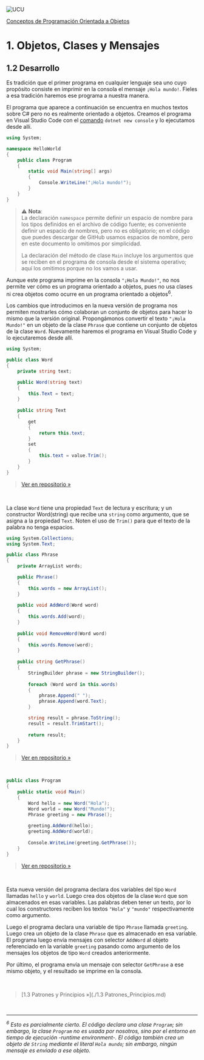 ![UCU](../../Assets/logo-ucu.png)

[Conceptos de Programación Orientada a Objetos](../../)


# 1. Objetos, Clases y Mensajes

## 1.2 Desarrollo

Es tradición que el primer programa en cualquier lenguaje sea uno cuyo propósito consiste en imprimir en la consola el mensaje `¡Hola mundo!`. Fieles a esa tradición haremos ese programa a nuestra manera.

El programa que aparece a continuación se encuentra en muchos textos sobre C# pero no es realmente orientado a objetos. Creamos el programa en Visual Studio Code con el [comando](https://github.com/ucudal/PII_Comandos) `dotnet new console` y lo ejecutamos desde allí.

```c#
using System;

namespace HelloWorld 
{
    public class Program
    {
        static void Main(string[] args)
        {
            Console.WriteLine("¡Hola mundo!"); 
        }
    }
}
```

> ⚠️  **Nota**: <br/>La declaración `namespace` permite definir un espacio de nombre para los tipos definidos en el archivo de código fuente; es conveniente definir un espacio de nombres, pero no es obligatorio; en el código que puedes descargar de GitHub usamos espacios de nombre, pero en este documento lo omitimos por simplicidad.
> 
>La declaración del método de clase `Main` incluye los argumentos que se reciben en el programa de consola desde el sistema operativo; aquí los omitimos porque no los vamos a usar.

Aunque este programa imprime en la consola `"¡Hola Mundo!"`, no nos permite ver cómo es un programa orientado a objetos, pues no usa clases ni crea objetos como ocurre en un programa orientado a objetos<sup>6</sup>.

Los cambios que introducimos en la nueva versión de programa nos permiten mostrarles cómo colaboran un conjunto de objetos para hacer lo mismo que la versión original. Propongámonos convertir el texto `"¡Hola Mundo!"` en un objeto de la clase `Phrase` que contiene un conjunto de objetos de la clase `Word`.
Nuevamente haremos el programa en Visual Studio Code y lo ejecutaremos desde allí.

```c#
using System;

public class Word
{
    private string text;

    public Word(string text)
    {
        this.Text = text; 
    }
    
    public string Text
    {
        get
        {
            return this.text;
        }
        set
        {
            this.text = value.Trim();
        }
    }
}
```
> [Ver en repositorio »](https://github.com/ucudal/PII_WordsPhrases_v1/blob/master/src/Library/Word.cs)

<br>

La clase `Word` tiene una propiedad `Text` de lectura y escritura; y un constructor Word(string) que recibe una `string` como argumento, que se asigna a la propiedad `Text`. Noten el uso de `Trim()` para que el texto de la palabra no tenga espacios.

```c#
using System.Collections;
using System.Text;

public class Phrase
{
    private ArrayList words;

    public Phrase()
    {
        this.words = new ArrayList(); 
    }
    
    public void AddWord(Word word)
    {
        this.words.Add(word); 
    }
    
    public void RemoveWord(Word word)
    {
        this.words.Remove(word); 
    }
    
    public string GetPhrase()
    {
        StringBuilder phrase = new StringBuilder();
        
        foreach (Word word in this.words) 
        {
            phrase.Append(" ");
            phrase.Append(word.Text); 
        }

        string result = phrase.ToString();
        result = result.TrimStart();
        
        return result;
    }
}
```

> [Ver en repositorio »](https://github.com/ucudal/PII_WordsPhrases_v1/blob/master/src/Library/Phrase.cs)

<br>

```c#
public class Program
{
    public static void Main()
    {
        Word hello = new Word("Hola");
        Word world = new Word("Mundo!");
        Phrase greeting = new Phrase(); 
        
        greeting.AddWord(hello); 
        greeting.AddWord(world); 
        
        Console.WriteLine(greeting.GetPhrase());
    } 
}
```

> [Ver en repositorio »](https://github.com/ucudal/PII_WordsPhrases_v1/blob/master/src/Program/Program.cs)

<br>

Esta nueva versión del programa declara dos variables del tipo `Word` llamadas `hello` y `world`. Luego crea dos objetos de la clase `Word` que son almacenados en esas variables. Las palabras deben tener un texto, por lo cual los constructores reciben los textos `"Hola"` y `"mundo"` respectivamente como argumento.

Luego el programa declara una variable de tipo `Phrase` llamada `greeting`. Luego crea un objeto de la clase `Phrase` que es almacenado en esa variable. El programa luego envía mensajes con selector `AddWord` al objeto referenciado en la variable `greeting` pasando como argumento de los mensajes los objetos de tipo `Word` creados anteriormente.

Por último, el programa envía un mensaje con selector `GetPhrase` a ese mismo objeto, y el resultado se imprime en la consola.

<br/>

> [1.3 Patrones y Principios »](./1.3 Patrones_Principios.md)

<br/>

*****

_<sup>6</sup> Esto es parcialmente cierto. El código declara una clase `Program`; sin embargo, la clase `Program` no es usada por nosotros, sino por el entorno en tiempo de ejecución -runtime environment-. El código también crea un objeto de `String` mediante el literal `Hola mundo`; sin embargo, ningún mensaje es enviado a ese objeto._

